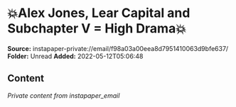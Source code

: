 # 💥Alex Jones, Lear Capital and Subchapter V = High Drama💥

**Source:** instapaper-private://email/f98a03a00eea8d7951410063d9bfe637/
**Folder:** Unread
**Added:** 2022-05-12T05:06:48




## Content
*Private content from instapaper_email*
